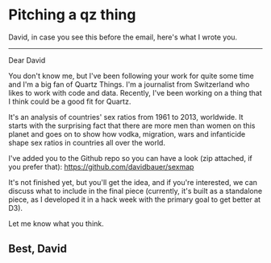 Pitching a qz thing
======

David, in case you see this before the email, here's what I wrote you.


---
Dear David

You don't know me, but I've been following your work for quite some time and I'm a big fan of Quartz Things. I'm a journalist from Switzerland who likes to work with code and data. Recently, I've been working on a thing that I think could be a good fit for Quartz.

It's an analysis of countries' sex ratios from 1961 to 2013, worldwide. It starts with the surprising fact that there are more men than women on this planet and goes on to show how vodka, migration, wars and infanticide shape sex ratios in countries all over the world.

I've added you to the Github repo so you can have a look (zip attached, if you prefer that): https://github.com/davidbauer/sexmap

It's not finished yet, but you'll get the idea, and if you're interested, we can discuss what to include in the final piece (currently, it's built as a standalone piece, as I developed it in a hack week with the primary goal to get better at D3).

Let me know what you think.

Best,
David
---
